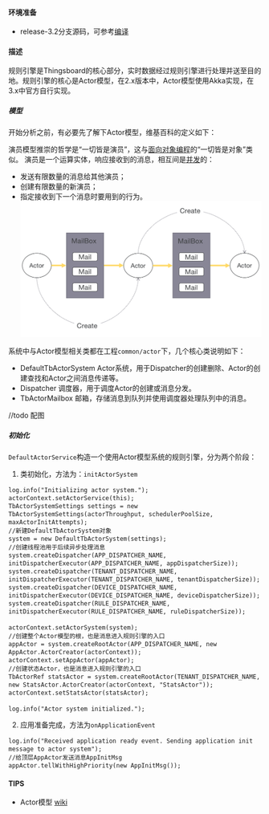 #### 环境准备

- release-3.2分支源码，可参考[编译](../编译/编译.md)




#### 描述

规则引擎是Thingsboard的核心部分，实时数据经过规则引擎进行处理并送至目的地。规则引擎的核心是Actor模型，在2.x版本中，Actor模型使用Akka实现，在3.x中官方自行实现。


##### 模型
开始分析之前，有必要先了解下Actor模型，维基百科的定义如下：

演员模型推崇的哲学是“一切皆是演员”，这与[面向对象编程](https://zh.wikipedia.org/wiki/面向对象编程)的“一切皆是对象”类似。
演员是一个运算实体，响应接收到的消息，相互间是[并发](https://zh.wikipedia.org/wiki/并发计算)的：
- 发送有限数量的消息给其他演员；
- 创建有限数量的新演员；
- 指定接收到下一个消息时要用到的行为。
![Actor Model](../../image/ActorModel.png)

系统中与Actor模型相关类都在工程`common/actor`下，几个核心类说明如下：
- DefaultTbActorSystem Actor系统，用于Dispatcher的创建删除、Actor的创建查找和Actor之间消息传递等。
- Dispatcher 调度器，用于调度Actor的创建或消息分发。
- TbActorMailbox 邮箱，存储消息到队列并使用调度器处理队列中的消息。

//todo 配图
##### 初始化
`DefaultActorService`构造一个使用Actor模型系统的规则引擎，分为两个阶段：  
1. 类初始化，方法为：`initActorSystem`
```
log.info("Initializing actor system.");
actorContext.setActorService(this);
TbActorSystemSettings settings = new TbActorSystemSettings(actorThroughput, schedulerPoolSize, maxActorInitAttempts);
//新建DefaultTbActorSystem对象
system = new DefaultTbActorSystem(settings);
//创建线程池用于后续异步处理消息
system.createDispatcher(APP_DISPATCHER_NAME, initDispatcherExecutor(APP_DISPATCHER_NAME, appDispatcherSize));
system.createDispatcher(TENANT_DISPATCHER_NAME, initDispatcherExecutor(TENANT_DISPATCHER_NAME, tenantDispatcherSize));
system.createDispatcher(DEVICE_DISPATCHER_NAME, initDispatcherExecutor(DEVICE_DISPATCHER_NAME, deviceDispatcherSize));
system.createDispatcher(RULE_DISPATCHER_NAME, initDispatcherExecutor(RULE_DISPATCHER_NAME, ruleDispatcherSize));

actorContext.setActorSystem(system);
//创建整个Actor模型的根，也是消息进入规则引擎的入口
appActor = system.createRootActor(APP_DISPATCHER_NAME, new AppActor.ActorCreator(actorContext));
actorContext.setAppActor(appActor);
//创建状态Actor，也是消息进入规则引擎的入口
TbActorRef statsActor = system.createRootActor(TENANT_DISPATCHER_NAME, new StatsActor.ActorCreator(actorContext, "StatsActor"));
actorContext.setStatsActor(statsActor);

log.info("Actor system initialized.");
```

2. 应用准备完成，方法为`onApplicationEvent`
```
log.info("Received application ready event. Sending application init message to actor system");
//给顶层AppActor发送消息AppInitMsg
appActor.tellWithHighPriority(new AppInitMsg());
```




#### TIPS

- Actor模型 [wiki](https://en.wikipedia.org/wiki/Actor_model)















